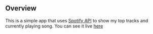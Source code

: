 ## Overview
This is a simple app that uses [Spotify API](https://developer.spotify.com/documentation/web-api) to show my top tracks and currently playing song. You can see it live [here](https://cosieslucha.vercel.app/)
